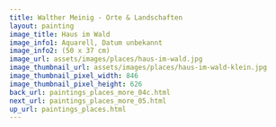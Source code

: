 ```yaml
---
title: Walther Meinig - Orte & Landschaften
layout: painting
image_title: Haus im Wald
image_info1: Aquarell, Datum unbekannt
image_info2: (50 x 37 cm)
image_url: assets/images/places/haus-im-wald.jpg
image_thumbnail_url: assets/images/places/haus-im-wald-klein.jpg
image_thumbnail_pixel_width: 846
image_thumbnail_pixel_height: 626
back_url: paintings_places_more_04c.html
next_url: paintings_places_more_05.html
up_url: paintings_places.html
---
```


